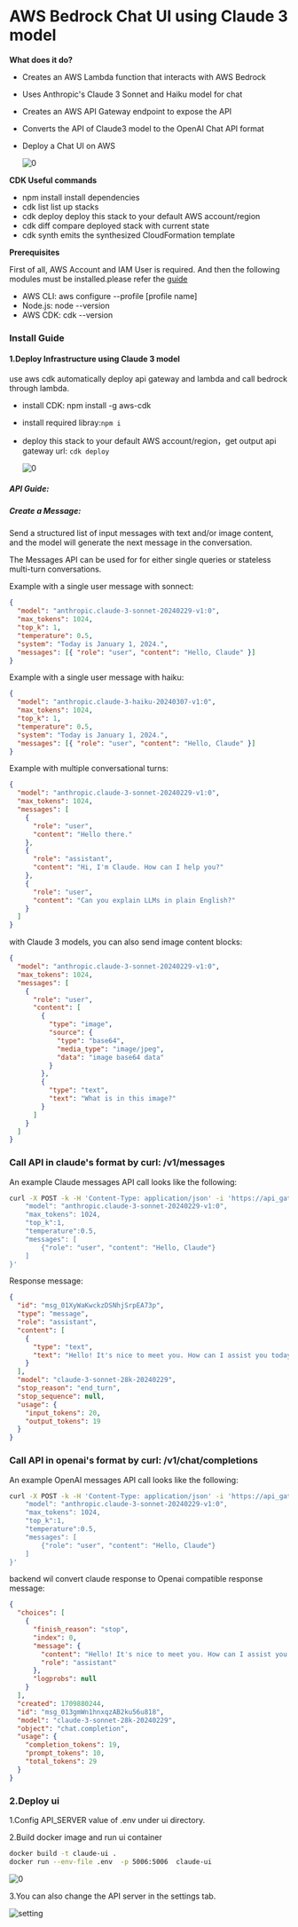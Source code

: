 # AWS Bedrock Chat UI using Claude 3 model

**What does it do?**

- Creates an AWS Lambda function that interacts with AWS Bedrock

- Uses Anthropic's Claude 3 Sonnet and Haiku model for chat

- Creates an AWS API Gateway endpoint to expose the API

- Converts the API of Claude3 model to the OpenAI Chat API format

- Deploy a Chat UI on AWS

  ![0](images/arch.png)

**CDK Useful commands**

- npm install install dependencies
- cdk list list up stacks
- cdk deploy deploy this stack to your default AWS account/region
- cdk diff compare deployed stack with current state
- cdk synth emits the synthesized CloudFormation template

**Prerequisites**

First of all, AWS Account and IAM User is required. And then the following modules must be installed.please refer the [guide](https://docs.aws.amazon.com/cdk/v2/guide/getting_started.html#getting_started_prerequisites)

- AWS CLI: aws configure --profile [profile name]
- Node.js: node --version
- AWS CDK: cdk --version

### Install Guide

#### 1.Deploy Infrastructure using Claude 3 model

use aws cdk automatically deploy api gateway and lambda and call bedrock through lambda.

- install CDK: npm install -g aws-cdk

- install required libray:`npm i`

- deploy this stack to your default AWS account/region，get output api gateway url: `cdk deploy`

  ![0](images/cdk_output.png)

##### API Guide:

##### Create a Message:

Send a structured list of input messages with text and/or image content, and the model will generate the next message in the conversation.

The Messages API can be used for for either single queries or stateless multi-turn conversations.

Example with a single user message with sonnect:

```json
{
  "model": "anthropic.claude-3-sonnet-20240229-v1:0",
  "max_tokens": 1024,
  "top_k": 1,
  "temperature": 0.5,
  "system": "Today is January 1, 2024.",
  "messages": [{ "role": "user", "content": "Hello, Claude" }]
}
```

Example with a single user message with haiku:

```json
{
  "model": "anthropic.claude-3-haiku-20240307-v1:0",
  "max_tokens": 1024,
  "top_k": 1,
  "temperature": 0.5,
  "system": "Today is January 1, 2024.",
  "messages": [{ "role": "user", "content": "Hello, Claude" }]
}
```

Example with multiple conversational turns:

```json
{
  "model": "anthropic.claude-3-sonnet-20240229-v1:0",
  "max_tokens": 1024,
  "messages": [
    {
      "role": "user",
      "content": "Hello there."
    },
    {
      "role": "assistant",
      "content": "Hi, I'm Claude. How can I help you?"
    },
    {
      "role": "user",
      "content": "Can you explain LLMs in plain English?"
    }
  ]
}
```

with Claude 3 models, you can also send image content blocks:

```json
{
  "model": "anthropic.claude-3-sonnet-20240229-v1:0",
  "max_tokens": 1024,
  "messages": [
    {
      "role": "user",
      "content": [
        {
          "type": "image",
          "source": {
            "type": "base64",
            "media_type": "image/jpeg",
            "data": "image base64 data"
          }
        },
        {
          "type": "text",
          "text": "What is in this image?"
        }
      ]
    }
  ]
}
```

### Call API in claude's format by curl: /v1/messages

An example Claude messages API call looks like the following:

```bash
curl -X POST -k -H 'Content-Type: application/json' -i 'https://api_gateway_url/v1/messages' --data '{
    "model": "anthropic.claude-3-sonnet-20240229-v1:0",
    "max_tokens": 1024,
    "top_k":1,
    "temperature":0.5,
    "messages": [
        {"role": "user", "content": "Hello, Claude"}
    ]
}'
```

Response message:

```json
{
  "id": "msg_01XyWaKwckzDSNhjSrpEA73p",
  "type": "message",
  "role": "assistant",
  "content": [
    {
      "type": "text",
      "text": "Hello! It's nice to meet you. How can I assist you today?"
    }
  ],
  "model": "claude-3-sonnet-28k-20240229",
  "stop_reason": "end_turn",
  "stop_sequence": null,
  "usage": {
    "input_tokens": 20,
    "output_tokens": 19
  }
}
```

### Call API in openai's format by curl: /v1/chat/completions

An example OpenAI messages API call looks like the following:

```bash
curl -X POST -k -H 'Content-Type: application/json' -i 'https://api_gateway_url/v1/chat/completions' --data '{
    "model": "anthropic.claude-3-sonnet-20240229-v1:0",
    "max_tokens": 1024,
    "top_k":1,
    "temperature":0.5,
    "messages": [
        {"role": "user", "content": "Hello, Claude"}
    ]
}'
```

backend wil convert claude response to Openai compatible response message:

```json
{
  "choices": [
    {
      "finish_reason": "stop",
      "index": 0,
      "message": {
        "content": "Hello! It's nice to meet you. How can I assist you today?",
        "role": "assistant"
      },
      "logprobs": null
    }
  ],
  "created": 1709880244,
  "id": "msg_013gmWn1hnxqzAB2ku56u818",
  "model": "claude-3-sonnet-28k-20240229",
  "object": "chat.completion",
  "usage": {
    "completion_tokens": 19,
    "prompt_tokens": 10,
    "total_tokens": 29
  }
}
```

### 2.Deploy ui

1.Config API_SERVER value of .env under ui directory.

2.Build docker image and run ui container

```bash
docker build -t claude-ui .
docker run --env-file .env  -p 5006:5006  claude-ui
```

![0](images/ui.png)

3.You can also change the API server in the settings tab.

![setting](images/ui-setting.png)
